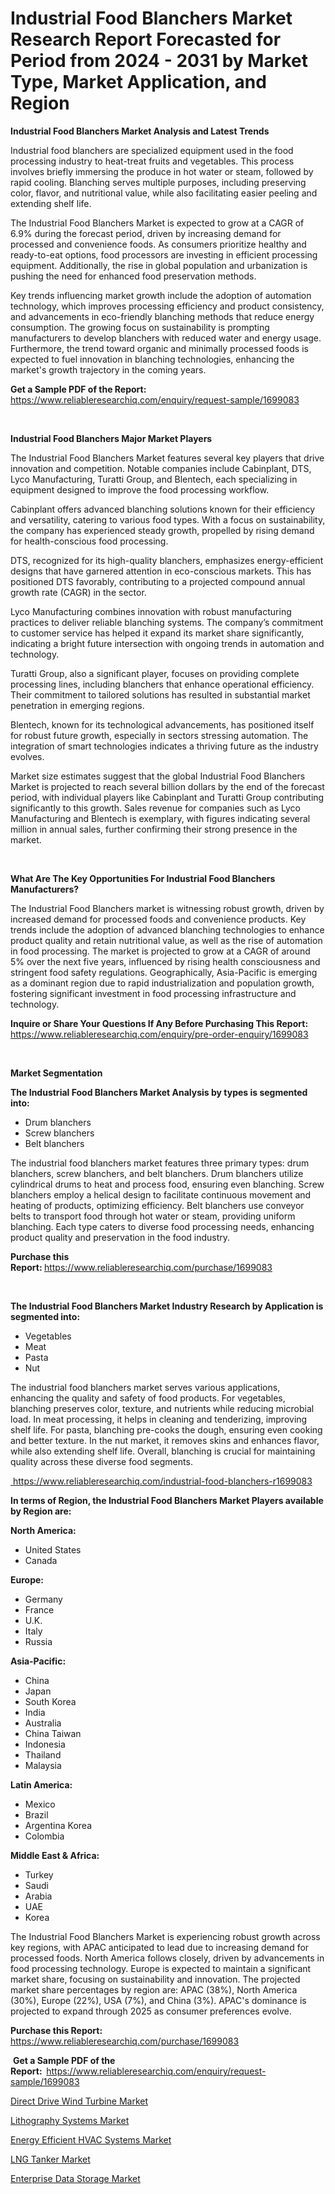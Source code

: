 <p><h1>Industrial Food Blanchers Market Research Report Forecasted for Period from 2024 -  2031 by Market Type, Market Application, and Region</h1></p><p><strong>Industrial Food Blanchers Market Analysis and Latest Trends</strong></p>
<p><p>Industrial food blanchers are specialized equipment used in the food processing industry to heat-treat fruits and vegetables. This process involves briefly immersing the produce in hot water or steam, followed by rapid cooling. Blanching serves multiple purposes, including preserving color, flavor, and nutritional value, while also facilitating easier peeling and extending shelf life.</p><p>The Industrial Food Blanchers Market is expected to grow at a CAGR of 6.9% during the forecast period, driven by increasing demand for processed and convenience foods. As consumers prioritize healthy and ready-to-eat options, food processors are investing in efficient processing equipment. Additionally, the rise in global population and urbanization is pushing the need for enhanced food preservation methods. </p><p>Key trends influencing market growth include the adoption of automation technology, which improves processing efficiency and product consistency, and advancements in eco-friendly blanching methods that reduce energy consumption. The growing focus on sustainability is prompting manufacturers to develop blanchers with reduced water and energy usage. Furthermore, the trend toward organic and minimally processed foods is expected to fuel innovation in blanching technologies, enhancing the market's growth trajectory in the coming years.</p></p>
<p><strong>Get a Sample PDF of the Report:&nbsp;</strong> <a href="https://www.reliableresearchiq.com/enquiry/request-sample/1699083?utm_campaign=1744&utm_medium=2&utm_source=Github&utm_content=ia&utm_term=20102024&utm_id=industrial-food-blanchers">https://www.reliableresearchiq.com/enquiry/request-sample/1699083</a></p>
<p>&nbsp;</p>
<p><strong>Industrial Food Blanchers Major Market Players</strong></p>
<p><p>The Industrial Food Blanchers Market features several key players that drive innovation and competition. Notable companies include Cabinplant, DTS, Lyco Manufacturing, Turatti Group, and Blentech, each specializing in equipment designed to improve the food processing workflow.</p><p>Cabinplant offers advanced blanching solutions known for their efficiency and versatility, catering to various food types. With a focus on sustainability, the company has experienced steady growth, propelled by rising demand for health-conscious food processing.</p><p>DTS, recognized for its high-quality blanchers, emphasizes energy-efficient designs that have garnered attention in eco-conscious markets. This has positioned DTS favorably, contributing to a projected compound annual growth rate (CAGR) in the sector.</p><p>Lyco Manufacturing combines innovation with robust manufacturing practices to deliver reliable blanching systems. The company’s commitment to customer service has helped it expand its market share significantly, indicating a bright future intersection with ongoing trends in automation and technology.</p><p>Turatti Group, also a significant player, focuses on providing complete processing lines, including blanchers that enhance operational efficiency. Their commitment to tailored solutions has resulted in substantial market penetration in emerging regions.</p><p>Blentech, known for its technological advancements, has positioned itself for robust future growth, especially in sectors stressing automation. The integration of smart technologies indicates a thriving future as the industry evolves.</p><p>Market size estimates suggest that the global Industrial Food Blanchers Market is projected to reach several billion dollars by the end of the forecast period, with individual players like Cabinplant and Turatti Group contributing significantly to this growth. Sales revenue for companies such as Lyco Manufacturing and Blentech is exemplary, with figures indicating several million in annual sales, further confirming their strong presence in the market.</p></p>
<p>&nbsp;</p>
<p><strong>What Are The Key Opportunities For Industrial Food Blanchers Manufacturers?</strong></p>
<p><p>The Industrial Food Blanchers market is witnessing robust growth, driven by increased demand for processed foods and convenience products. Key trends include the adoption of advanced blanching technologies to enhance product quality and retain nutritional value, as well as the rise of automation in food processing. The market is projected to grow at a CAGR of around 5% over the next five years, influenced by rising health consciousness and stringent food safety regulations. Geographically, Asia-Pacific is emerging as a dominant region due to rapid industrialization and population growth, fostering significant investment in food processing infrastructure and technology.</p></p>
<p><strong>Inquire or Share Your Questions If Any Before Purchasing This Report:</strong> <a href="https://www.reliableresearchiq.com/enquiry/pre-order-enquiry/1699083?utm_campaign=1744&utm_medium=2&utm_source=Github&utm_content=ia&utm_term=20102024&utm_id=industrial-food-blanchers">https://www.reliableresearchiq.com/enquiry/pre-order-enquiry/1699083</a></p>
<p>&nbsp;</p>
<p><strong>Market Segmentation</strong></p>
<p><strong>The Industrial Food Blanchers Market Analysis by types is segmented into:</strong></p>
<p><ul><li>Drum blanchers</li><li>Screw blanchers</li><li>Belt blanchers</li></ul></p>
<p><p>The industrial food blanchers market features three primary types: drum blanchers, screw blanchers, and belt blanchers. Drum blanchers utilize cylindrical drums to heat and process food, ensuring even blanching. Screw blanchers employ a helical design to facilitate continuous movement and heating of products, optimizing efficiency. Belt blanchers use conveyor belts to transport food through hot water or steam, providing uniform blanching. Each type caters to diverse food processing needs, enhancing product quality and preservation in the food industry.</p></p>
<p><strong>Purchase this Report:&nbsp;</strong><a href="https://www.reliableresearchiq.com/purchase/1699083?utm_campaign=1744&utm_medium=2&utm_source=Github&utm_content=ia&utm_term=20102024&utm_id=industrial-food-blanchers">https://www.reliableresearchiq.com/purchase/1699083</a></p>
<p>&nbsp;</p>
<p><strong>The Industrial Food Blanchers Market Industry Research by Application is segmented into:</strong></p>
<p><ul><li>Vegetables</li><li>Meat</li><li>Pasta</li><li>Nut</li></ul></p>
<p><p>The industrial food blanchers market serves various applications, enhancing the quality and safety of food products. For vegetables, blanching preserves color, texture, and nutrients while reducing microbial load. In meat processing, it helps in cleaning and tenderizing, improving shelf life. For pasta, blanching pre-cooks the dough, ensuring even cooking and better texture. In the nut market, it removes skins and enhances flavor, while also extending shelf life. Overall, blanching is crucial for maintaining quality across these diverse food segments.</p></p>
<p><a href="https://www.reliableresearchiq.com/industrial-food-blanchers-r1699083?utm_campaign=1744&utm_medium=2&utm_source=Github&utm_content=ia&utm_term=20102024&utm_id=industrial-food-blanchers">&nbsp;https://www.reliableresearchiq.com/industrial-food-blanchers-r1699083</a></p>
<p><strong>In terms of Region, the Industrial Food Blanchers Market Players available by Region are:</strong></p>
<p>
    <p> <strong> North America: </strong>
        <ul>
            <li>United States</li>
            <li>Canada</li>
        </ul>
        </p> 
    <p> <strong> Europe: </strong>
        <ul>
            <li>Germany</li>
            <li>France</li>
            <li>U.K.</li>
            <li>Italy</li>
            <li>Russia</li>
        </ul>
        </p> 
    <p> <strong> Asia-Pacific: </strong>
        <ul>
            <li>China</li>
            <li>Japan</li>
            <li>South Korea</li>
            <li>India</li>
            <li>Australia</li>
            <li>China Taiwan</li>
            <li>Indonesia</li>
            <li>Thailand</li>
            <li>Malaysia</li>
        </ul>
        </p> 
    <p> <strong> Latin America: </strong>
        <ul>
            <li>Mexico</li>
            <li>Brazil</li>
            <li>Argentina Korea</li>
            <li>Colombia</li>
        </ul>
        </p> 
    <p> <strong> Middle East & Africa: </strong>
        <ul>
            <li>Turkey</li>
            <li>Saudi</li>
            <li>Arabia</li>
            <li>UAE</li>
            <li>Korea</li>
        </ul>
    </p>
    </p>
<p><p>The Industrial Food Blanchers Market is experiencing robust growth across key regions, with APAC anticipated to lead due to increasing demand for processed foods. North America follows closely, driven by advancements in food processing technology. Europe is expected to maintain a significant market share, focusing on sustainability and innovation. The projected market share percentages by region are: APAC (38%), North America (30%), Europe (22%), USA (7%), and China (3%). APAC's dominance is projected to expand through 2025 as consumer preferences evolve.</p></p>
<p><strong>Purchase this Report: </strong><a href="https://www.reliableresearchiq.com/purchase/1699083?utm_campaign=1744&utm_medium=2&utm_source=Github&utm_content=ia&utm_term=20102024&utm_id=industrial-food-blanchers">https://www.reliableresearchiq.com/purchase/1699083</a></p>
<p>&nbsp;<strong>Get a Sample PDF of the Report:&nbsp;&nbsp;</strong><a href="https://www.reliableresearchiq.com/enquiry/request-sample/1699083?utm_campaign=1744&utm_medium=2&utm_source=Github&utm_content=ia&utm_term=20102024&utm_id=industrial-food-blanchers">https://www.reliableresearchiq.com/enquiry/request-sample/1699083</a></p>
<p><strong></strong></p>
<p><p><a href="https://www.linkedin.com/pulse/global-direct-drive-wind-turbine-market-analysis-ps4ge?utm_campaign=1744&utm_medium=2&utm_source=Github&utm_content=ia&utm_term=20102024&utm_id=industrial-food-blanchers">Direct Drive Wind Turbine Market</a></p><p><a href="https://www.linkedin.com/pulse/lithography-systems-industry-sector-market-dynamics-hzvne?utm_campaign=1744&utm_medium=2&utm_source=Github&utm_content=ia&utm_term=20102024&utm_id=industrial-food-blanchers">Lithography Systems Market</a></p><p><a href="https://www.linkedin.com/pulse/surfing-energy-efficient-hvac-systems-wave-riding-market-sjlke?utm_campaign=1744&utm_medium=2&utm_source=Github&utm_content=ia&utm_term=20102024&utm_id=industrial-food-blanchers">Energy Efficient HVAC Systems Market</a></p><p><a href="https://www.linkedin.com/pulse/lng-tanker-market-opportunities-emerging-global-trends-shifts-tnioe?utm_campaign=1744&utm_medium=2&utm_source=Github&utm_content=ia&utm_term=20102024&utm_id=industrial-food-blanchers">LNG Tanker Market</a></p><p><a href="https://www.linkedin.com/pulse/investing-enterprise-data-storage-market-trends-leading-products-wamaf?utm_campaign=1744&utm_medium=2&utm_source=Github&utm_content=ia&utm_term=20102024&utm_id=industrial-food-blanchers">Enterprise Data Storage Market</a></p></p>